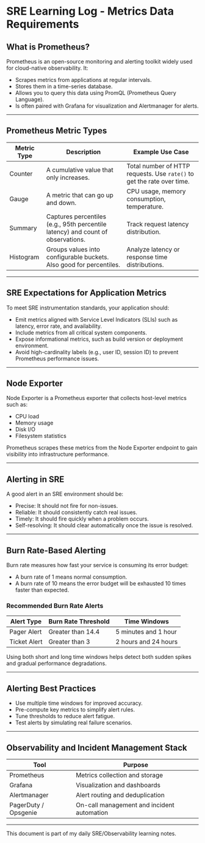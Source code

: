 # SRE Learning Log - Metrics Data Requirements

## What is Prometheus?

Prometheus is an open-source monitoring and alerting toolkit widely used for cloud-native observability. It:

- Scrapes metrics from applications at regular intervals.
- Stores them in a time-series database.
- Allows you to query this data using PromQL (Prometheus Query Language).
- Is often paired with Grafana for visualization and Alertmanager for alerts.

---

## Prometheus Metric Types

| Metric Type | Description | Example Use Case |
|-------------|-------------|------------------|
| Counter     | A cumulative value that only increases. | Total number of HTTP requests. Use `rate()` to get the rate over time. |
| Gauge       | A metric that can go up and down. | CPU usage, memory consumption, temperature. |
| Summary     | Captures percentiles (e.g., 95th percentile latency) and count of observations. | Track request latency distribution. |
| Histogram   | Groups values into configurable buckets. Also good for percentiles. | Analyze latency or response time distributions. |

---

## SRE Expectations for Application Metrics

To meet SRE instrumentation standards, your application should:

- Emit metrics aligned with Service Level Indicators (SLIs) such as latency, error rate, and availability.
- Include metrics from all critical system components.
- Expose informational metrics, such as build version or deployment environment.
- Avoid high-cardinality labels (e.g., user ID, session ID) to prevent Prometheus performance issues.

---

## Node Exporter

Node Exporter is a Prometheus exporter that collects host-level metrics such as:

- CPU load
- Memory usage
- Disk I/O
- Filesystem statistics

Prometheus scrapes these metrics from the Node Exporter endpoint to gain visibility into infrastructure performance.

---

## Alerting in SRE

A good alert in an SRE environment should be:

- Precise: It should not fire for non-issues.
- Reliable: It should consistently catch real issues.
- Timely: It should fire quickly when a problem occurs.
- Self-resolving: It should clear automatically once the issue is resolved.

---

## Burn Rate-Based Alerting

Burn rate measures how fast your service is consuming its error budget:

- A burn rate of 1 means normal consumption.
- A burn rate of 10 means the error budget will be exhausted 10 times faster than expected.

### Recommended Burn Rate Alerts

| Alert Type   | Burn Rate Threshold | Time Windows            |
|--------------|---------------------|--------------------------|
| Pager Alert  | Greater than 14.4    | 5 minutes and 1 hour     |
| Ticket Alert | Greater than 3       | 2 hours and 24 hours     |

Using both short and long time windows helps detect both sudden spikes and gradual performance degradations.

---

## Alerting Best Practices

- Use multiple time windows for improved accuracy.
- Pre-compute key metrics to simplify alert rules.
- Tune thresholds to reduce alert fatigue.
- Test alerts by simulating real failure scenarios.

---

## Observability and Incident Management Stack

| Tool         | Purpose                                |
|--------------|----------------------------------------|
| Prometheus   | Metrics collection and storage         |
| Grafana      | Visualization and dashboards           |
| Alertmanager | Alert routing and deduplication        |
| PagerDuty / Opsgenie | On-call management and incident automation |

---

This document is part of my daily SRE/Observability learning notes.
